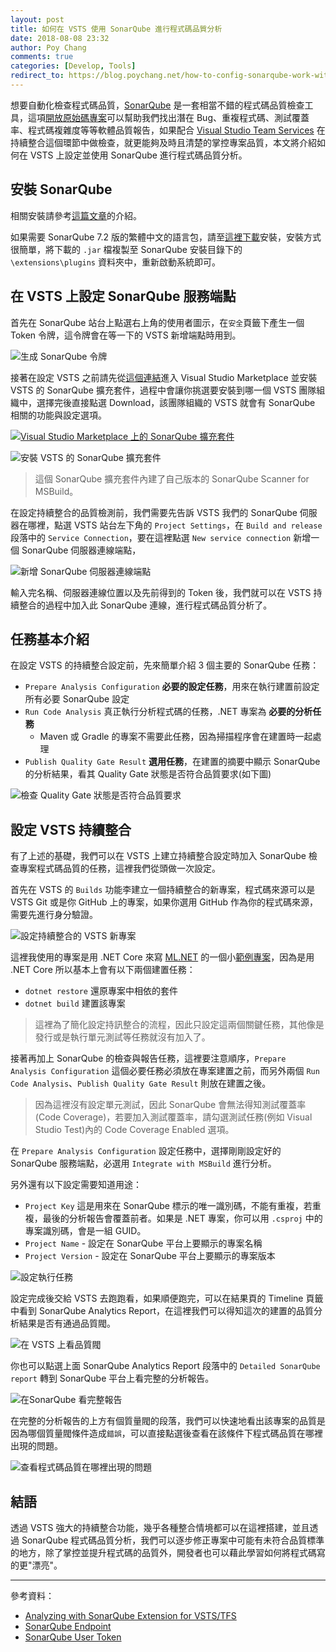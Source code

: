 ```yaml
---
layout: post
title: 如何在 VSTS 使用 SonarQube 進行程式碼品質分析
date: 2018-08-08 23:32
author: Poy Chang
comments: true
categories: [Develop, Tools]
redirect_to: https://blog.poychang.net/how-to-config-sonarqube-work-with-vsts/
---
```


想要自動化檢查程式碼品質，[SonarQube](https://www.sonarqube.org/) 是一套相當不錯的程式碼品質檢查工具，這項[開放原始碼專案](https://github.com/SonarSource/sonarqube)可以幫助我們找出潛在 Bug、重複程式碼、測試覆蓋率、程式碼複雜度等等軟體品質報告，如果配合 [Visual Studio Team Services](https://visualstudio.microsoft.com/team-services/) 在持續整合這個環節中做檢查，就更能夠及時且清楚的掌控專案品質，本文將介紹如何在 VSTS 上設定並使用 SonarQube 進行程式碼品質分析。

## 安裝 SonarQube

相關安裝請參考[這篇文章](https://poychang.github.io/sonarqube-csharp/)的介紹。

如果需要 SonarQube 7.2 版的繁體中文的語言包，請至[這裡下載](https://github.com/poychang/sonar-l10n-zh-tw/releases)安裝，安裝方式很簡單，將下載的 `.jar` 檔複製至 SonarQube 安裝目錄下的 `\extensions\plugins` 資料夾中，重新啟動系統即可。

## 在 VSTS 上設定 SonarQube 服務端點

首先在 SonarQube 站台上點選右上角的使用者圖示，在`安全`頁籤下產生一個 Token 令牌，這令牌會在等一下的 VSTS 新增端點時用到。

![生成 SonarQube 令牌](https://i.imgur.com/NyycpZx.png)

接著在設定 VSTS 之前請先從[這個連結](https://marketplace.visualstudio.com/items?itemName=SonarSource.sonarqube)進入 Visual Studio Marketplace 並安裝 VSTS 的 SonarQube 擴充套件，過程中會讓你挑選要安裝到哪一個 VSTS 團隊組織中，選擇完後直接點選 Download，該團隊組織的 VSTS 就會有 SonarQube 相關的功能與設定選項。

[![Visual Studio Marketplace 上的 SonarQube 擴充套件](https://i.imgur.com/BvKwWro.png)](https://marketplace.visualstudio.com/items?itemName=SonarSource.sonarqube)

![安裝 VSTS 的 SonarQube 擴充套件](https://i.imgur.com/Fu0QBYG.png)

> 這個 SonarQube 擴充套件內建了自己版本的 SonarQube Scanner for MSBuild。

在設定持續整合的品質檢測前，我們需要先告訴 VSTS 我們的 SonarQube 伺服器在哪裡，點選 VSTS 站台左下角的 `Project Settings`，在 `Build and release` 段落中的 `Service Connection`，要在這裡點選 `New service connection` 新增一個 SonarQube 伺服器連線端點，

![新增 SonarQube 伺服器連線端點](https://i.imgur.com/i0jhhZz.png)

輸入完名稱、伺服器連線位置以及先前得到的 Token 後，我們就可以在 VSTS 持續整合的過程中加入此 SonarQube 連線，進行程式碼品質分析了。

## 任務基本介紹

在設定 VSTS 的持續整合設定前，先來簡單介紹 3 個主要的 SonarQube 任務：

- `Prepare Analysis Configuration` **必要的設定任務**，用來在執行建置前設定所有必要 SonarQube 設定
- `Run Code Analysis` 真正執行分析程式碼的任務，.NET 專案為 **必要的分析任務**
  - Maven 或 Gradle 的專案不需要此任務，因為掃描程序會在建置時一起處理
- `Publish Quality Gate Result` **選用任務**，在建置的摘要中顯示 SonarQube 的分析結果，看其 Quality Gate 狀態是否符合品質要求(如下圖)

![檢查 Quality Gate 狀態是否符合品質要求](https://i.imgur.com/esheeq3.png)

## 設定 VSTS 持續整合

有了上述的基礎，我們可以在 VSTS 上建立持續整合設定時加入 SonarQube 檢查專案程式碼品質的任務，這裡我們從頭做一次設定。

首先在 VSTS 的 `Builds` 功能李建立一個持續整合的新專案，程式碼來源可以是 VSTS Git 或是你 GitHub 上的專案，如果你選用 GitHub 作為你的程式碼來源，需要先進行身分驗證。

![設定持續整合的 VSTS 新專案](https://i.imgur.com/rxUJ2qG.png)

這裡我使用的專案是用 .NET Core 來寫 [ML.NET](https://www.microsoft.com/net/learn/apps/machine-learning-and-ai/ml-dotnet) 的一個小[範例專案](https://github.com/poychang/Demo-Abalone-Age-App)，因為是用 .NET Core 所以基本上會有以下兩個建置任務：

- `dotnet restore` 還原專案中相依的套件
- `dotnet build` 建置該專案

>這裡為了簡化設定持訊整合的流程，因此只設定這兩個關鍵任務，其他像是發行或是執行單元測試等任務就沒有加入了。

接著再加上 SonarQube 的檢查與報告任務，這裡要注意順序，`Prepare Analysis Configuration` 這個必要任務必須放在專案建置之前，而另外兩個 `Run Code Analysis`、`Publish Quality Gate Result` 則放在建置之後。

>因為這裡沒有設定單元測試，因此 SonarQube 會無法得知測試覆蓋率(Code Coverage)，若要加入測試覆蓋率，請勾選測試任務(例如 Visual Studio Test)內的 Code Coverage Enabled 選項。

在 `Prepare Analysis Configuration` 設定任務中，選擇剛剛設定好的 SonarQube 服務端點，必選用 `Integrate with MSBuild` 進行分析。

另外還有以下設定需要知道用途：

- `Project Key` 這是用來在 SonarQube 標示的唯一識別碼，不能有重複，若重複，最後的分析報告會覆蓋前者。如果是 .NET 專案，你可以用 `.csproj` 中的專案識別碼，會是一組 GUID。
- `Project Name` - 設定在 SonarQube 平台上要顯示的專案名稱
- `Project Version` - 設定在 SonarQube 平台上要顯示的專案版本

![設定執行任務](https://i.imgur.com/p9F8QNv.png)

設定完成後交給 VSTS 去跑跑看，如果順便跑完，可以在結果頁的 Timeline 頁籤中看到 SonarQube Analytics Report，在這裡我們可以得知這次的建置的品質分析結果是否有通過品質閥。

![在 VSTS 上看品質閥](https://i.imgur.com/GID2XHe.png)

你也可以點選上面 SonarQube Analytics Report 段落中的 `Detailed SonarQube report` 轉到 SonarQube 平台上看完整的分析報告。

![在SonarQube 看完整報告](https://i.imgur.com/mye1Nwt.png)

在完整的分析報告的上方有個質量閥的段落，我們可以快速地看出該專案的品質是因為哪個質量閥條件造成`錯誤`，可以直接點選後查看在該條件下程式碼品質在哪裡出現的問題。

![查看程式碼品質在哪裡出現的問題](https://i.imgur.com/GE1QtfZ.png)

## 結語

透過 VSTS 強大的持續整合功能，幾乎各種整合情境都可以在這裡搭建，並且透過 SonarQube 程式碼品質分析，我們可以逐步修正專案中可能有未符合品質標準的地方，除了掌控並提升程式碼的品質外，開發者也可以藉此學習如何將程式碼寫的更"漂亮"。

---

參考資料：

- [Analyzing with SonarQube Extension for VSTS/TFS](https://docs.sonarqube.org/display/SCAN/Analyzing+with+SonarQube+Extension+for+VSTS-TFS)
- [SonarQube Endpoint](https://docs.sonarqube.org/display/SCAN/SonarQube+Endpoint)
- [SonarQube User Token](https://docs.sonarqube.org/display/SONAR/User+Token)
